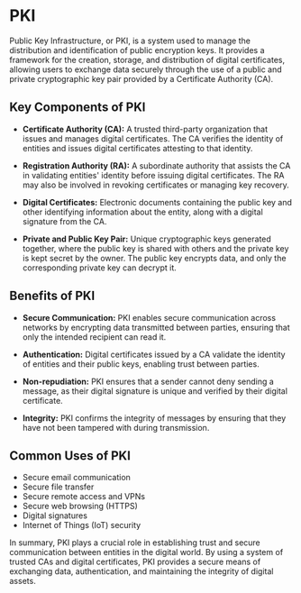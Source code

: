 # PKI

Public Key Infrastructure, or PKI, is a system used to manage the distribution and identification of public encryption keys. It provides a framework for the creation, storage, and distribution of digital certificates, allowing users to exchange data securely through the use of a public and private cryptographic key pair provided by a Certificate Authority (CA).

## Key Components of PKI

- **Certificate Authority (CA):** A trusted third-party organization that issues and manages digital certificates. The CA verifies the identity of entities and issues digital certificates attesting to that identity.

- **Registration Authority (RA):** A subordinate authority that assists the CA in validating entities' identity before issuing digital certificates. The RA may also be involved in revoking certificates or managing key recovery.

- **Digital Certificates:** Electronic documents containing the public key and other identifying information about the entity, along with a digital signature from the CA.

- **Private and Public Key Pair:** Unique cryptographic keys generated together, where the public key is shared with others and the private key is kept secret by the owner. The public key encrypts data, and only the corresponding private key can decrypt it.

## Benefits of PKI

- **Secure Communication:** PKI enables secure communication across networks by encrypting data transmitted between parties, ensuring that only the intended recipient can read it.

- **Authentication:** Digital certificates issued by a CA validate the identity of entities and their public keys, enabling trust between parties.

- **Non-repudiation:** PKI ensures that a sender cannot deny sending a message, as their digital signature is unique and verified by their digital certificate.

- **Integrity:** PKI confirms the integrity of messages by ensuring that they have not been tampered with during transmission.

## Common Uses of PKI

- Secure email communication
- Secure file transfer
- Secure remote access and VPNs
- Secure web browsing (HTTPS)
- Digital signatures
- Internet of Things (IoT) security

In summary, PKI plays a crucial role in establishing trust and secure communication between entities in the digital world. By using a system of trusted CAs and digital certificates, PKI provides a secure means of exchanging data, authentication, and maintaining the integrity of digital assets.